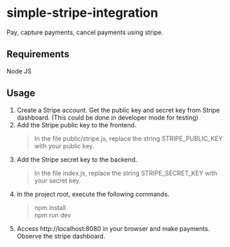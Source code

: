 # simple-stripe-integration
Pay, capture payments, cancel payments using stripe.

## Requirements

Node JS

## Usage

1. Create a Stripe account. Get the public key and secret key from Stripe dashboard. (This could be done in developer mode for testing)
2. Add the Stripe public key to the frontend.<br>
   > In the file public/stripe.js, replace the string STRIPE_PUBLIC_KEY with your public key.
4. Add the Stripe secret key to the backend.<br>
   > In the file index.js, replace the string STRIPE_SECRET_KEY with your secret key.
5. In the project root, execute the following commands.<br>
   > npm install<br>
   > npm run dev
6. Access http://localhost:8080 in your browser and make payments. Observe the stripe dashboard.
